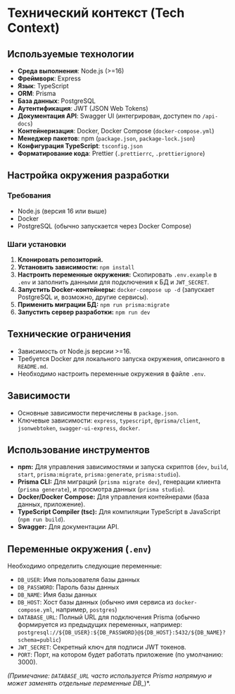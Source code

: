# Технический контекст (Tech Context)

## Используемые технологии

- **Среда выполнения**: Node.js (>=16)
- **Фреймворк**: Express
- **Язык**: TypeScript
- **ORM**: Prisma
- **База данных**: PostgreSQL
- **Аутентификация**: JWT (JSON Web Tokens)
- **Документация API**: Swagger UI (интегрирован, доступен по `/api-docs`)
- **Контейнеризация**: Docker, Docker Compose (`docker-compose.yml`)
- **Менеджер пакетов**: npm (`package.json`, `package-lock.json`)
- **Конфигурация TypeScript**: `tsconfig.json`
- **Форматирование кода**: Prettier (`.prettierrc`, `.prettierignore`)

## Настройка окружения разработки

### Требования

- Node.js (версия 16 или выше)
- Docker
- PostgreSQL (обычно запускается через Docker Compose)

### Шаги установки

1.  **Клонировать репозиторий.**
2.  **Установить зависимости:** `npm install`
3.  **Настроить переменные окружения:** Скопировать `.env.example` в `.env` и заполнить данными для подключения к БД и `JWT_SECRET`.
4.  **Запустить Docker-контейнеры:** `docker-compose up -d` (запускает PostgreSQL и, возможно, другие сервисы).
5.  **Применить миграции БД:** `npm run prisma:migrate`
6.  **Запустить сервер разработки:** `npm run dev`

## Технические ограничения

- Зависимость от Node.js версии >=16.
- Требуется Docker для локального запуска окружения, описанного в `README.md`.
- Необходимо настроить переменные окружения в файле `.env`.

## Зависимости

- Основные зависимости перечислены в `package.json`.
- Ключевые зависимости: `express`, `typescript`, `@prisma/client`, `jsonwebtoken`, `swagger-ui-express`, `docker`.

## Использование инструментов

- **npm:** Для управления зависимостями и запуска скриптов (`dev`, `build`, `start`, `prisma:migrate`, `prisma:generate`, `prisma:studio`).
- **Prisma CLI:** Для миграций (`prisma migrate dev`), генерации клиента (`prisma generate`), и просмотра данных (`prisma studio`).
- **Docker/Docker Compose:** Для управления контейнерами (база данных, приложение).
- **TypeScript Compiler (tsc):** Для компиляции TypeScript в JavaScript (`npm run build`).
- **Swagger:** Для документации API.

## Переменные окружения (`.env`)

Необходимо определить следующие переменные:
- `DB_USER`: Имя пользователя базы данных
- `DB_PASSWORD`: Пароль базы данных
- `DB_NAME`: Имя базы данных
- `DB_HOST`: Хост базы данных (обычно имя сервиса из `docker-compose.yml`, например, `postgres`)
- `DATABASE_URL`: Полный URL для подключения Prisma (обычно формируется из предыдущих переменных, например: `postgresql://${DB_USER}:${DB_PASSWORD}@${DB_HOST}:5432/${DB_NAME}?schema=public`)
- `JWT_SECRET`: Секретный ключ для подписи JWT токенов.
- `PORT`: Порт, на котором будет работать приложение (по умолчанию: 3000).

*(Примечание: `DATABASE_URL` часто используется Prisma напрямую и может заменять отдельные переменные DB_*)*.
